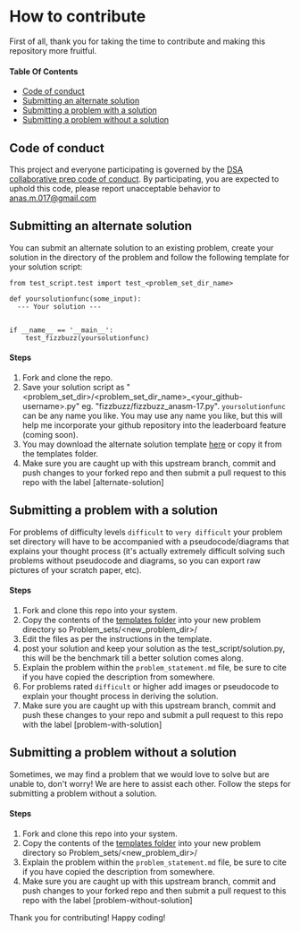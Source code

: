# How to contribute

First of all, thank you for taking the time to contribute and making this repository more fruitful. 

#### Table Of Contents

* [Code of conduct](#code-of-conduct)
* [Submitting an alternate solution](#submitting-an-alternate-solution)
* [Submitting a problem with a solution](#submitting-a-problem-with-a-solution)
* [Submitting a problem without a solution](#submitting-a-problem-without-a-solution)

## Code of conduct

This project and everyone participating is governed by the [DSA collaborative prep code of conduct](https://github.com/anasm-17/DSA_collaborative_prep/blob/master/CODE_OF_CONDUCT.md). By participating, you are expected to uphold this code, please report unacceptable behavior to [anas.m.017@gmail.com](anas.m.017@gmail.com)

## Submitting an alternate solution

You can submit an alternate solution to an existing problem, create your solution in the directory of the problem and follow the following template for your solution script:

```
from test_script.test import test_<problem_set_dir_name>

def yoursolutionfunc(some_input):
  --- Your solution ---
 
 
if __name__ == '__main__':
    test_fizzbuzz(yoursolutionfunc)
```
#### Steps
1. Fork and clone the repo.
2. Save your solution script as "<problem_set_dir>/<problem_set_dir_name>_<your_github-username>.py" eg. "fizzbuzz/fizzbuzz_anasm-17.py". `yoursolutionfunc` can be any name you like. You may use any name you like, but this will help me incorporate your github repository into the leaderboard feature (coming soon).
3. You may download the alternate solution template [here](https://github.com/anasm-17/DSA_collaborative_prep/blob/master/templates/dir-name_your-github-user.py) or copy it from the templates folder.
4. Make sure you are caught up with this upstream branch, commit and push changes to your forked repo and then submit a pull request to this repo with the label [alternate-solution]

## Submitting a problem with a solution

For problems of difficulty levels `difficult` to `very difficult` your problem set directory will have to be accompanied with a pseudocode/diagrams that explains your thought process (it's actually extremely difficult solving such problems without pseudocode and diagrams, so you can export raw pictures of your scratch paper, etc).

#### Steps
1. Fork and clone this repo into your system.
1. Copy the contents of the [templates folder](https://github.com/anasm-17/DSA_collaborative_prep/tree/master/templates) into your new problem directory so Problem_sets/<new_problem_dir>/ 
2. Edit the files as per the instructions in the template.
3. post your solution and keep your solution as the test_script/solution.py, this will be the benchmark till a better solution comes along.
4. Explain the problem within the `problem_statement.md` file, be sure to cite if you have copied the description from somewhere.
5. For problems rated `difficult` or higher add images or pseudocode to explain your thought process in deriving the solution.
6. Make sure you are caught up with this upstream branch, commit and push these changes to your repo and submit a pull request to this repo with the label [problem-with-solution]

## Submitting a problem without a solution

Sometimes, we may find a problem that we would love to solve but are unable to, don't worry! We are here to assist each other. Follow the steps for submitting a problem without a solution.

#### Steps
1. Fork and clone this repo into your system.
1. Copy the contents of the [templates folder](https://github.com/anasm-17/DSA_collaborative_prep/tree/master/templates) into your new problem directory so Problem_sets/<new_problem_dir>/ 
2. Explain the problem within the `problem_statement.md` file, be sure to cite if you have copied the description from somewhere.
3. Make sure you are caught up with this upstream branch, commit and push changes to your forked repo and then submit a pull request to this repo with the label [problem-without-solution]

Thank you for contributing! Happy coding!
